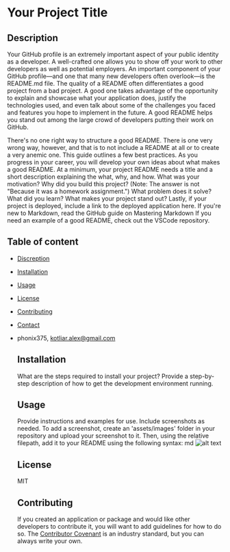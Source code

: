   # Your Project Title
  ## Description
  Your GitHub profile is an extremely important aspect of your public identity as a developer. A well-crafted one allows you to show off your work to other developers as well as potential employers. An important component of your GitHub profile—and one that many new developers often overlook—is the README.md file.
    The quality of a README often differentiates a good project from a bad project. A good one takes advantage of the opportunity to explain and showcase what your application does, justify the technologies used, 
    and even talk about some of the challenges you faced and features you hope to implement in the future. A good README helps you stand out among the large crowd of developers putting their work on GitHub.
    
There's no one right way to structure a good README. There is one very wrong way, however, and that is to not include a README at all or to create a very anemic one. This guide outlines a few best practices. As you progress in your career, you will develop your own ideas about what makes a good README.
    At a minimum, your project README needs a title and a short description explaining the what, why, and how. What was your motivation? Why did you build this project? (Note: The answer is not "Because it was a homework assignment.") What problem does it solve? What did you learn? What makes your project stand out?
    Lastly, if your project is deployed, include a link to the deployed application here.
    If you're new to Markdown, read the GitHub guide on Mastering Markdown
    If you need an example of a good README, check out the VSCode repository.
  ## Table of content
  - [Discreption](##Description)
- [Installation](##Installation)
- [Usage](##Usage)
- [License](##License)
- [Contributing](##Contributing)
- [Contact](##Contact)
- phonix375, kotliar.alex@gmail.com
  ## Installation
  What are the steps required to install your project? Provide a step-by-step description of how to get the development environment running.
  ## Usage
  Provide instructions and examples for use. Include screenshots as needed.
    To add a screenshot, create an 'assets/images' folder in your repository and upload your screenshot to it. Then, using the relative filepath, add it to your README using the following syntax:
    md
    ![alt text](assets/images/screenshot.png)
    
  ## License
  MIT
  ## Contributing
  If you created an application or package and would like other developers to contribute it, you will want to add guidelines for how to do so. The [Contributor Covenant](https://www.contributor-covenant.org/) is an industry standard, but you can always write your own.